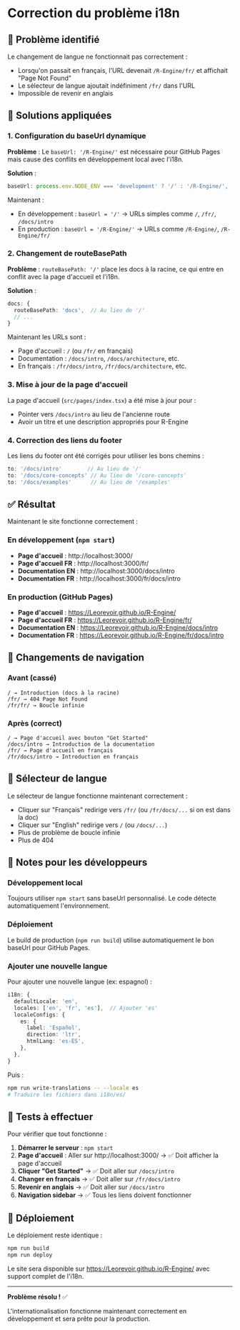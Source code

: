# Correction du problème i18n

## 🐛 Problème identifié

Le changement de langue ne fonctionnait pas correctement :
- Lorsqu'on passait en français, l'URL devenait `/R-Engine/fr/` et affichait "Page Not Found"
- Le sélecteur de langue ajoutait indéfiniment `/fr/` dans l'URL
- Impossible de revenir en anglais

## 🔧 Solutions appliquées

### 1. Configuration du baseUrl dynamique

**Problème** : Le `baseUrl: '/R-Engine/'` est nécessaire pour GitHub Pages mais cause des conflits en développement local avec l'i18n.

**Solution** :
```typescript
baseUrl: process.env.NODE_ENV === 'development' ? '/' : '/R-Engine/',
```

Maintenant :
- En développement : `baseUrl = '/'` → URLs simples comme `/`, `/fr/`, `/docs/intro`
- En production : `baseUrl = '/R-Engine/'` → URLs comme `/R-Engine/`, `/R-Engine/fr/`

### 2. Changement de routeBasePath

**Problème** : `routeBasePath: '/'` place les docs à la racine, ce qui entre en conflit avec la page d'accueil et l'i18n.

**Solution** :
```typescript
docs: {
  routeBasePath: 'docs',  // Au lieu de '/'
  // ...
}
```

Maintenant les URLs sont :
- Page d'accueil : `/` (ou `/fr/` en français)
- Documentation : `/docs/intro`, `/docs/architecture`, etc.
- En français : `/fr/docs/intro`, `/fr/docs/architecture`, etc.

### 3. Mise à jour de la page d'accueil

La page d'accueil (`src/pages/index.tsx`) a été mise à jour pour :
- Pointer vers `/docs/intro` au lieu de l'ancienne route
- Avoir un titre et une description appropriés pour R-Engine

### 4. Correction des liens du footer

Les liens du footer ont été corrigés pour utiliser les bons chemins :
```typescript
to: '/docs/intro'        // Au lieu de '/'
to: '/docs/core-concepts' // Au lieu de '/core-concepts'
to: '/docs/examples'      // Au lieu de '/examples'
```

## ✅ Résultat

Maintenant le site fonctionne correctement :

### En développement (`npm start`)

- **Page d'accueil** : http://localhost:3000/
- **Page d'accueil FR** : http://localhost:3000/fr/
- **Documentation EN** : http://localhost:3000/docs/intro
- **Documentation FR** : http://localhost:3000/fr/docs/intro

### En production (GitHub Pages)

- **Page d'accueil** : https://Leorevoir.github.io/R-Engine/
- **Page d'accueil FR** : https://Leorevoir.github.io/R-Engine/fr/
- **Documentation EN** : https://Leorevoir.github.io/R-Engine/docs/intro
- **Documentation FR** : https://Leorevoir.github.io/R-Engine/fr/docs/intro

## 🎯 Changements de navigation

### Avant (cassé)

```
/ → Introduction (docs à la racine)
/fr/ → 404 Page Not Found
/fr/fr/ → Boucle infinie
```

### Après (correct)

```
/ → Page d'accueil avec bouton "Get Started"
/docs/intro → Introduction de la documentation
/fr/ → Page d'accueil en français
/fr/docs/intro → Introduction en français
```

## 🔄 Sélecteur de langue

Le sélecteur de langue fonctionne maintenant correctement :
- Cliquer sur "Français" redirige vers `/fr/` (ou `/fr/docs/...` si on est dans la doc)
- Cliquer sur "English" redirige vers `/` (ou `/docs/...`)
- Plus de problème de boucle infinie
- Plus de 404

## 📝 Notes pour les développeurs

### Développement local

Toujours utiliser `npm start` sans baseUrl personnalisé. Le code détecte automatiquement l'environnement.

### Déploiement

Le build de production (`npm run build`) utilise automatiquement le bon baseUrl pour GitHub Pages.

### Ajouter une nouvelle langue

Pour ajouter une nouvelle langue (ex: espagnol) :

```typescript
i18n: {
  defaultLocale: 'en',
  locales: ['en', 'fr', 'es'],  // Ajouter 'es'
  localeConfigs: {
    es: {
      label: 'Español',
      direction: 'ltr',
      htmlLang: 'es-ES',
    },
  },
}
```

Puis :
```bash
npm run write-translations -- --locale es
# Traduire les fichiers dans i18n/es/
```

## 🧪 Tests à effectuer

Pour vérifier que tout fonctionne :

1. **Démarrer le serveur** : `npm start`
2. **Page d'accueil** : Aller sur http://localhost:3000/ → ✅ Doit afficher la page d'accueil
3. **Cliquer "Get Started"** → ✅ Doit aller sur `/docs/intro`
4. **Changer en français** → ✅ Doit aller sur `/fr/docs/intro`
5. **Revenir en anglais** → ✅ Doit aller sur `/docs/intro`
6. **Navigation sidebar** → ✅ Tous les liens doivent fonctionner

## 🚀 Déploiement

Le déploiement reste identique :

```bash
npm run build
npm run deploy
```

Le site sera disponible sur https://Leorevoir.github.io/R-Engine/ avec support complet de l'i18n.

---

**Problème résolu !** ✅

L'internationalisation fonctionne maintenant correctement en développement et sera prête pour la production.
